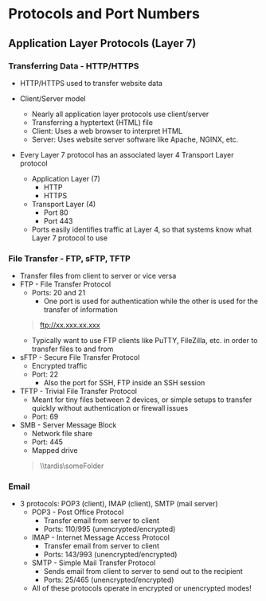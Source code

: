 # Protocols and Port Numbers

## Application Layer Protocols (Layer 7)

### Transferring Data - HTTP/HTTPS

- HTTP/HTTPS used to transfer website data
- Client/Server model
    - Nearly all application layer protocols use client/server
    - Transferring a hyptertext (HTML) file
    - Client: Uses a web browser to interpret HTML
    - Server: Uses website server software like Apache, NGINX, etc.

- Every Layer 7 protocol has an associated layer 4 Transport Layer protocol
    - Application Layer (7)
        - HTTP
        - HTTPS
    - Transport Layer (4)
        - Port 80
        - Port 443
    - Ports easily identifies traffic at Layer 4, so that systems know what Layer 7 protocol to use

### File Transfer - FTP, sFTP, TFTP

- Transfer files from client to server or vice versa
- FTP - File Transfer Protocol
    - Ports: 20 and 21
        - One port is used for authentication while the other is used for the transfer of information
    > ftp://xx.xxx.xx.xxx
    - Typically want to use FTP clients like PuTTY, FileZilla, etc. in order to transfer files to and from
- sFTP - Secure File Transfer Protocol
    - Encrypted traffic
    - Port: 22
        - Also the port for SSH, FTP inside an SSH session
- TFTP - Trivial File Transfer Protocol
    - Meant for tiny files between 2 devices, or simple setups to transfer quickly without authentication or firewall issues
    - Port: 69
- SMB - Server Message Block
    - Network file share
    - Port: 445
    - Mapped drive
    > \\\tardis\someFolder

### Email

- 3 protocols: POP3 (client), IMAP (client), SMTP (mail server)
    - POP3 - Post Office Protocol
        - Transfer email from server to client
        - Ports: 110/995 (unencrypted/encrypted)
    - IMAP - Internet Message Access Protocol
        - Transfer email from server to client
        - Ports: 143/993 (unencrypted/encrypted)
    - SMTP - Simple Mail Transfer Protocol
        - Sends email from client to server to send out to the recipient
        - Ports: 25/465 (unencrypted/encrypted)
    - All of these protocols operate in encrypted or unencrypted modes!